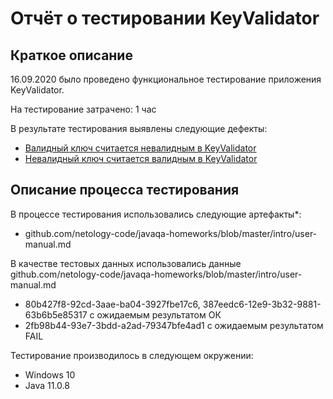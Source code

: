 # Отчёт о тестировании KeyValidator

## Краткое описание

16.09.2020  было проведено функциональное тестирование приложения KeyValidator.

На тестирование затрачено: 1 час

В результате тестирования выявлены следующие дефекты:
* [Валидный ключ считается невалидным в KeyValidator](github.com/Ingask/Zadanie01lection01/issues/1#issue-702951411)
* [Невалидный ключ считается валидным в KeyValidator](github.com/Ingask/Zadanie01lection01/issues/3#issue-702958372)

## Описание процесса тестирования

В процессе тестирования использовались следующие артефакты*:
* github.com/netology-code/javaqa-homeworks/blob/master/intro/user-manual.md

В качестве тестовых данных использовались данные github.com/netology-code/javaqa-homeworks/blob/master/intro/user-manual.md
* 80b427f8-92cd-3aae-ba04-3927fbe17c6, 387eedc6-12e9-3b32-9881-63b6b5e85317 с ожидаемым результатом ОК
* 2fb98b44-93e7-3bdd-a2ad-79347bfe4ad1 с ожидаемым результатом FAIL

Тестирование производилось в следующем окружении:
* Windows 10
* Java 11.0.8

